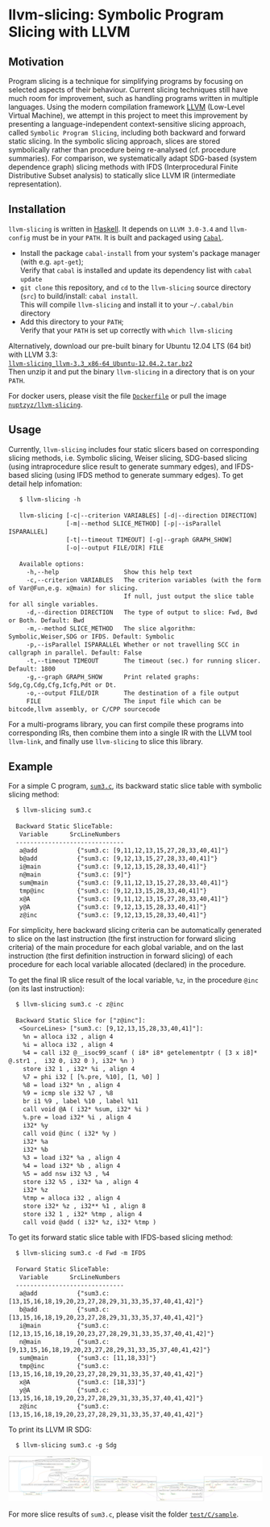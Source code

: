 # llvm-slicing: Symbolic Program Slicing with LLVM

## Motivation    

Program slicing is a technique for simplifying programs by focusing on selected aspects of their behaviour. Current slicing techniques still have much room for improvement, such as handling programs written in multiple languages. Using the modern compilation framework [LLVM](http://llvm.org) (Low-Level Virtual Machine), we attempt in this project to meet this improvement by presenting a language-independent context-sensitive slicing approach, called `Symbolic Program Slicing`, including both backward and forward static slicing. In the symbolic slicing approach, slices are stored symbolically rather than procedure being re-analysed (cf. procedure summaries). For comparison, we systematically adapt SDG-based (system dependence graph) slicing methods with IFDS (Interprocedural Finite Distributive Subset analysis) to statically slice LLVM IR (intermediate representation). 

## Installation

`llvm-slicing` is written in [Haskell](https://www.haskell.org/). It depends on `LLVM 3.0-3.4` and `llvm-config` must be in your `PATH`. It is built and packaged using [`Cabal`](https://www.haskell.org/cabal/). 
 - Install the package `cabal-install` from your system's package manager (with e.g. `apt-get`); <br>
   Verify that `cabal` is installed and update its dependency list with  `cabal update`
 - `git clone` this repository, and `cd` to the `llvm-slicing` source directory (`src`) to build/install: `cabal install`. <br>
   This will compile `llvm-slicing` and install it to your `~/.cabal/bin` directory
 - Add this directory to your `PATH`; <br> Verify that your `PATH` is set up correctly with `which llvm-slicing`

Alternatively, download our pre-built binary for Ubuntu 12.04 LTS (64 bit) with LLVM 3.3: <br> 
     [`llvm-slicing_llvm-3.3_x86-64_Ubuntu-12.04.2.tar.bz2`](bin/llvm-slicing_llvm-3.3_x86-64_Ubuntu-12.04.2.tar.bz2)  <br>
Then unzip it and put the binary `llvm-slicing` in a directory that is on your `PATH`. 

For docker users, please visit the file [`Dockerfile`](/Dockerfile) or pull the image [`nuptzyz/llvm-slicing`](https://hub.docker.com/r/nuptzyz/llvm-slicing/).

## Usage

Currently, `llvm-slicing` includes four static slicers based on corresponding slicing methods, i.e. Symbolic slicing, Weiser slicing, SDG-based slicing (using intraprocedure slice result to generate summary edges), and IFDS-based slicing (using IFDS method to generate summary edges). To get detail help infomation:   

       $ llvm-slicing -h
    
       llvm-slicing [-c|--criterion VARIABLES] [-d|--direction DIRECTION]
                    [-m|--method SLICE_METHOD] [-p|--isParallel ISPARALLEL]
                    [-t|--timeout TIMEOUT] [-g|--graph GRAPH_SHOW]
                    [-o|--output FILE/DIR] FILE
 
       Available options:
         -h,--help                  Show this help text
         -c,--criterion VARIABLES   The criterion variables (with the form of Var@Fun,e.g. x@main) for slicing. 
                                    If null, just output the slice table for all single variables.
         -d,--direction DIRECTION   The type of output to slice: Fwd, Bwd or Both. Default: Bwd
         -m,--method SLICE_METHOD   The slice algorithm: Symbolic,Weiser,SDG or IFDS. Default: Symbolic
         -p,--isParallel ISPARALLEL Whether or not travelling SCC in callgraph in parallel. Default: False
         -t,--timeout TIMEOUT       The timeout (sec.) for running slicer. Default: 1800
         -g,--graph GRAPH_SHOW      Print related graphs: Sdg,Cg,Cdg,Cfg,Icfg,Pdt or Dt.
         -o,--output FILE/DIR       The destination of a file output
         FILE                       The input file which can be bitcode,llvm assembly, or C/CPP sourcecode

For a multi-programs library, you can first compile these programs into corresponding IRs, then combine them into a single IR with the LLVM tool `llvm-link`, and finally use `llvm-slicing` to slice this library. 


## Example

For a simple C program, [`sum3.c`](test/C/sample/sum3.c), its backward static slice table with symbolic slicing method:

      $ llvm-slicing sum3.c
      
      Backward Static SliceTable:
       Variable      SrcLineNumbers  
      ------------------------------
       a@add           {"sum3.c: [9,11,12,13,15,27,28,33,40,41]"}
       b@add           {"sum3.c: [9,12,13,15,27,28,33,40,41]"}
       i@main          {"sum3.c: [9,12,13,15,28,33,40,41]"}
       n@main          {"sum3.c: [9]"}
       sum@main        {"sum3.c: [9,11,12,13,15,27,28,33,40,41]"}
       tmp@inc         {"sum3.c: [9,12,13,15,28,33,40,41]"}
       x@A             {"sum3.c: [9,11,12,13,15,27,28,33,40,41]"}
       y@A             {"sum3.c: [9,12,13,15,28,33,40,41]"}
       z@inc           {"sum3.c: [9,12,13,15,28,33,40,41]"}

For simplicity, here backward slicing criteria can be automatically generated to slice on the last instruction (the first instruction for forward slicing criteria) of the main procedure for each global variable, and on the last instruction (the first definition instruction in forward slicing) of each procedure for each local variable allocated (declared) in the procedure. 

To get the final IR slice result of the local variable, `%z`, in the procedure `@inc` (on its last instruction):

      $ llvm-slicing sum3.c -c z@inc
  
      Backward Static Slice for ["z@inc"]:
       <SourceLines> ["sum3.c: [9,12,13,15,28,33,40,41]"]: 
        %n = alloca i32 , align 4
        %i = alloca i32 , align 4
        %4 = call i32 @__isoc99_scanf ( i8* i8* getelementptr ( [3 x i8]* @.str1 ,  i32 0, i32 0 ), i32* %n )
        store i32 1 , i32* %i , align 4
        %7 = phi i32 [ [%.pre, %10], [1, %0] ]
        %8 = load i32* %n , align 4
        %9 = icmp sle i32 %7 , %8
        br i1 %9 , label %10 , label %11
        call void @A ( i32* %sum, i32* %i )
        %.pre = load i32* %i , align 4
        i32* %y
        call void @inc ( i32* %y )
        i32* %a
        i32* %b
        %3 = load i32* %a , align 4
        %4 = load i32* %b , align 4
        %5 = add nsw i32 %3 , %4
        store i32 %5 , i32* %a , align 4
        i32* %z
        %tmp = alloca i32 , align 4
        store i32* %z , i32** %1 , align 8
        store i32 1 , i32* %tmp , align 4
        call void @add ( i32* %z, i32* %tmp )
 
 
To get its forward static slice table with IFDS-based slicing method:

      $ llvm-slicing sum3.c -d Fwd -m IFDS
       
      Forward Static SliceTable:
       Variable      SrcLineNumbers  
      ------------------------------
       a@add           {"sum3.c: [13,15,16,18,19,20,23,27,28,29,31,33,35,37,40,41,42]"}
       b@add           {"sum3.c: [13,15,16,18,19,20,23,27,28,29,31,33,35,37,40,41,42]"}
       i@main          {"sum3.c: [12,13,15,16,18,19,20,23,27,28,29,31,33,35,37,40,41,42]"}
       n@main          {"sum3.c: [9,13,15,16,18,19,20,23,27,28,29,31,33,35,37,40,41,42]"}
       sum@main        {"sum3.c: [11,18,33]"}
       tmp@inc         {"sum3.c: [13,15,16,18,19,20,23,27,28,29,31,33,35,37,40,41,42]"}
       x@A             {"sum3.c: [18,33]"}
       y@A             {"sum3.c: [13,15,16,18,19,20,23,27,28,29,31,33,35,37,40,41,42]"}
       z@inc           {"sum3.c: [13,15,16,18,19,20,23,27,28,29,31,33,35,37,40,41,42]"}
 
To print its LLVM IR SDG:

      $ llvm-slicing sum3.c -g Sdg
     
  ![SDG for sum3.c](test/C/sample/sum3_SDG.png "IR SDG of sum3.c")

For more slice results of `sum3.c`, please visit the folder [`test/C/sample`](test/C/sample/).   
